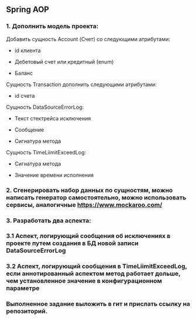 ## Spring AOP

### 1. Дополнить модель проекта:

Добавить сущность Account (Счет) со следующими атрибутами:

 - id клиента

 - Дебетовый счет или кредитный (enum)

 - Баланс

Сущность Transaction дополнить следующими атрибутами:

 - id счета

Cущность DataSourceErrorLog:

 - Текст стектрейса исключения

 - Сообщение

 - Сигнатура метода

Сущность TimeLiimitExceedLog:

 - Сигнатура метода

 - Значение времени исполнения

### 2. Сгенерировать набор данных по сущностям, можно написать генератор самостоятельно, можно использовать сервисы, аналогичные https://www.mockaroo.com/

### 3. Разработать два аспекта:

### 3.1 Аспект, логирующий сообщения об исключениях в проекте путем создания в БД новой записи DataSourceErrorLog

### 3.2 Аспект, логирующий сообщения в TimeLiimitExceedLog, если аннотированный аспектом метод работает дольше, чем установленное значение в конфигурационном параметре

### Выполненное задание выложить в гит и прислать ссылку на репозиторий.
